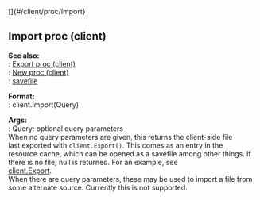 []{#/client/proc/Import}    
## Import proc (client)    
**See also:**    
:   [Export proc (client)](/ref/client/proc/Export/Export.md)    
:   [New proc (client)](/ref/client/proc/New/New.md)    
:   [savefile](/ref/savefile/savefile.md)    
<!-- -->    
**Format:**    
:   client.Import(Query)    
<!-- -->    
**Args:**    
:   Query: optional query parameters    
When no query parameters are given, this returns the client-side file    
last exported with `client.Export()`. This comes as an entry in the    
resource cache, which can be opened as a savefile among other things. If    
there is no file, null is returned. For an example, see    
[client.Export](/ref/client/proc/Export/Export.md).    
When there are query parameters, these may be used to import a file from    
some alternate source. Currently this is not supported.  